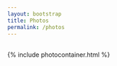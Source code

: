```yaml
---
layout: bootstrap
title: Photos
permalink: /photos
---
```

<br />
{% include photocontainer.html %}
